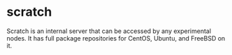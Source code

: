 # scratch

Scratch is an internal server that can be accessed by any experimental nodes.  It has full package repositories for CentOS, Ubuntu, and FreeBSD on it.